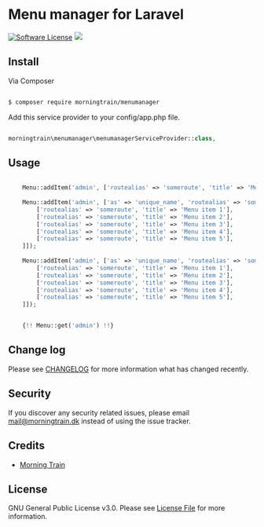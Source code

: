 # Menu manager for Laravel

[![Software License](https://img.shields.io/badge/licence-%20GNU%20General%20Public%20License%20v3.0-brightgreen.svg)](LICENSE.md)
![](https://img.shields.io/badge/version-1.0.1-brightgreen.svg)

## Install

Via Composer

``` bash

$ composer require morningtrain/menumanager

```

Add this service provider to your config/app.php file.

``` php

morningtrain\menumanager\menumanagerServiceProvider::class,

```



## Usage

``` php

	Menu::addItem('admin', ['routealias' => 'someroute', 'title' => 'Menu item title']);
		
	Menu::addItem('admin', ['as' => 'unique_name', 'routealias' => 'someroute', 'title' => 'Indhold', 'children' => [
		['routealias' => 'someroute', 'title' => 'Menu item 1'],
		['routealias' => 'someroute', 'title' => 'Menu item 2'],
		['routealias' => 'someroute', 'title' => 'Menu item 3'],
		['routealias' => 'someroute', 'title' => 'Menu item 4'],
		['routealias' => 'someroute', 'title' => 'Menu item 5'],
	]]);
	
	Menu::addItem('admin', ['as' => 'unique_name', 'routealias' => 'someroute', 'title' => 'Indhold', 'children' => [
		['routealias' => 'someroute', 'title' => 'Menu item 1'],
		['routealias' => 'someroute', 'title' => 'Menu item 2'],
		['routealias' => 'someroute', 'title' => 'Menu item 3'],
		['routealias' => 'someroute', 'title' => 'Menu item 4'],
		['routealias' => 'someroute', 'title' => 'Menu item 5'],
	]]);

```

``` php

	{!! Menu::get('admin') !!}

```

## Change log

Please see [CHANGELOG](CHANGELOG.md) for more information what has changed recently.

## Security

If you discover any security related issues, please email mail@morningtrain.dk instead of using the issue tracker.

## Credits

- [Morning Train][link-author]

## License

GNU General Public License v3.0. Please see [License File](LICENSE.md) for more information.

[link-packagist]: https://packagist.org/packages/morningtrain/menumanager
[link-author]: https://morningtrain.dk
